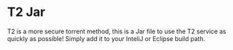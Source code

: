 # T2 Jar

T2 is a more secure torrent method, this is a Jar file to use the T2 service as quickly as possible! Simply add it to your InteliJ or Eclipse build path.
